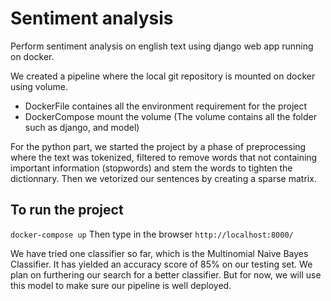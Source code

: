 # Sentiment analysis

Perform sentiment analysis on english text using django web app running on docker.

We created a pipeline where the local git repository is mounted on docker using volume.
- DockerFile containes all the environment requirement for the project
- DockerCompose mount the volume (The volume contains all the folder such as django, and model)

For the python part, we started the project by a phase of preprocessing where the text was tokenized, filtered to remove words that not containing important information (stopwords) and stem the words to tighten the dictionnary. Then we vetorized our sentences by creating a sparse matrix.



## To run the project
``
docker-compose up
``
Then type in the browser
``http://localhost:8000/``

We have tried one classifier so far, which is the Multinomial Naive Bayes Classifier. It has yielded an accuracy score of 85% on our testing set. We plan on furthering our search for a better classifier. But for now, we will use this model to make sure our pipeline is well deployed. 

